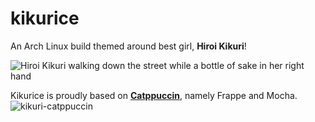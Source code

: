 # kikurice
An Arch Linux build themed around best girl, **Hiroi Kikuri**!

![Hiroi Kikuri walking down the street while a bottle of sake in her right hand](https://media1.tenor.com/m/npPfo30-riwAAAAd/bocchi-the-rock-bocchi.gif)

Kikurice is proudly based on **[Catppuccin](https://github.com/catppuccin/catppuccin)**, namely Frappe and Mocha.
![kikuri-catppuccin](https://github.com/amsyarzero/kikurice/assets/81513934/f317c51e-7310-4261-ba3a-8138b0fb1f6a)

